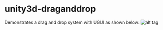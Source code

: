 # unity3d-draganddrop
Demonstrates a drag and drop system with UGUI as shown below:
![alt tag](https://cloud.githubusercontent.com/assets/9315769/19311991/db7849c2-9090-11e6-980f-8a1b28ab0fcb.gif)
